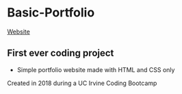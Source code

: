 # Basic-Portfolio

[Website](https://davidxcai.github.io/Basic-Portfolio/)

## First ever coding project

 - Simple portfolio website made with HTML and CSS only

Created in 2018 during a UC Irvine Coding Bootcamp

